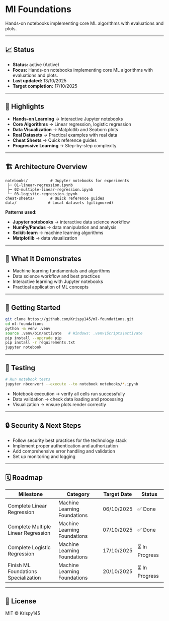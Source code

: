# Ml Foundations

Hands-on notebooks implementing core ML algorithms with evaluations and plots.

---

## 📈 Status

- **Status:** active (Active)
- **Focus:** Hands-on notebooks implementing core ML algorithms with evaluations and plots.
- **Last updated:** 13/10/2025
- **Target completion:** 17/10/2025

---

## 🔑 Highlights

- **Hands-on Learning** → Interactive Jupyter notebooks
- **Core Algorithms** → Linear regression, logistic regression
- **Data Visualization** → Matplotlib and Seaborn plots
- **Real Datasets** → Practical examples with real data
- **Cheat Sheets** → Quick reference guides
- **Progressive Learning** → Step-by-step complexity

---

## 🏗 Architecture Overview

```
notebooks/          # Jupyter notebooks for experiments
 ├─ 01-linear-regression.ipynb
 ├─ 02-multiple-linear-regression.ipynb
 └─ 03-logistic-regression.ipynb
cheat-sheets/       # Quick reference guides
data/              # Local datasets (gitignored)
```

**Patterns used:**

- **Jupyter notebooks** → interactive data science workflow
- **NumPy/Pandas** → data manipulation and analysis
- **Scikit-learn** → machine learning algorithms
- **Matplotlib** → data visualization

---

## 📱 What It Demonstrates

- Machine learning fundamentals and algorithms
- Data science workflow and best practices
- Interactive learning with Jupyter notebooks
- Practical application of ML concepts

---

## 🚀 Getting Started

```bash
git clone https://github.com/Krispy145/ml-foundations.git
cd ml-foundations
python -m venv .venv
source .venv/bin/activate   # Windows: .venv\Scripts\activate
pip install --upgrade pip
pip install -r requirements.txt
jupyter notebook
```

---

## 🧪 Testing

```bash
# Run notebook tests
jupyter nbconvert --execute --to notebook notebooks/*.ipynb
```

- Notebook execution → verify all cells run successfully
- Data validation → check data loading and processing
- Visualization → ensure plots render correctly

---

## 🔒 Security & Next Steps

- Follow security best practices for the technology stack
- Implement proper authentication and authorization
- Add comprehensive error handling and validation
- Set up monitoring and logging

---

## 🗓 Roadmap

| Milestone                    | Category              | Target Date | Status     |
| ---------------------------- | --------------------- | ----------- | ---------- |
| Complete Linear Regression | Machine Learning Foundations | 06/10/2025 | ✅ Done |
| Complete Multiple Linear Regression | Machine Learning Foundations | 07/10/2025 | ✅ Done |
| Complete Logistic Regression | Machine Learning Foundations | 17/10/2025 | ⏳ In Progress |
| Finish ML Foundations Specialization | Machine Learning Foundations | 20/10/2025 | ⏳ In Progress |


---

## 📄 License

MIT © Krispy145